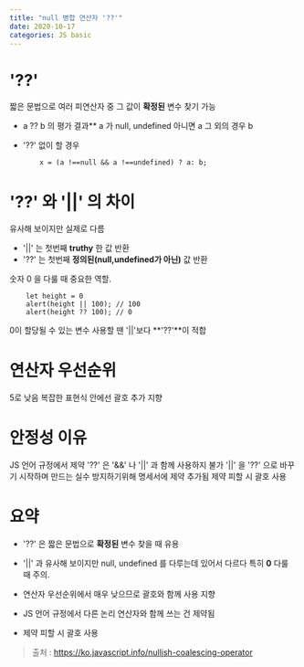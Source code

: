 ```yaml
---
title: "null 병합 연산자 '??'"
date: 2020-10-17
categories: JS basic
---
```


# '??'

짧은 문법으로 여러 피연산자 중 그 값이 **확정된** 변수 찾기 가능

- a ?? b 의 평가 결과\*\*
  a 가 null, undefined 아니면 a
  그 외의 경우 b

- '??' 없이 할 경우

  ```
      x = (a !==null && a !==undefined) ? a: b;
  ```

# '??' 와 '||' 의 차이

유사해 보이지만 실제로 다름

- '||' 는 첫번째 **truthy** 한 값 반환
- '??' 는 첫번째 **정의된(null,undefined가 아닌)** 값 반환

숫자 0 을 다룰 때 중요한 역할.

```
    let height = 0
    alert(height || 100); // 100
    alert(height ?? 100); // 0
```

0이 할당될 수 있는 변수 사용할 땐 '||'보다 **'??'**이 적합

# 연산자 우선순위

5로 낮음
복잡한 표현식 안에선 괄호 추가 지향

# 안정성 이유

JS 언어 규정에서 제약
'??' 은 '&&' 나 '||' 과 함께 사용하지 불가
'||' 을 '??' 으로 바꾸기 시작하며 만드는 실수 방지하기위해 명세서에 제약 추가됨
제약 피할 시 괄호 사용

# 요약

- '??' 은 짧은 문법으로 **확정된** 변수 찾을 때 유용

- '||' 과 유사해 보이지만 null, undefined 를 다루는데 있어서 다르다 특히 **0** 다룰 때 주의.

- 연산자 우선순위에서 매우 낮으므로 괄호와 함께 사용 지향

- JS 언어 규정에서 다른 논리 연산자와 함께 쓰는 건 제약됨

- 제약 피할 시 괄호 사용

> 출처 : https://ko.javascript.info/nullish-coalescing-operator
